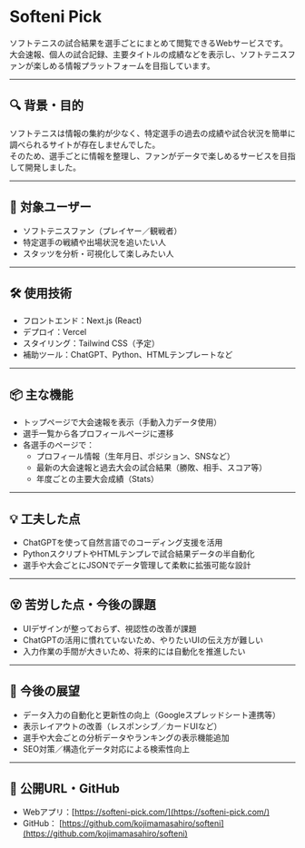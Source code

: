 # Softeni Pick

ソフトテニスの試合結果を選手ごとにまとめて閲覧できるWebサービスです。  
大会速報、個人の試合記録、主要タイトルの成績などを表示し、ソフトテニスファンが楽しめる情報プラットフォームを目指しています。

---

## 🔍 背景・目的

ソフトテニスは情報の集約が少なく、特定選手の過去の成績や試合状況を簡単に調べられるサイトが存在しませんでした。  
そのため、選手ごとに情報を整理し、ファンがデータで楽しめるサービスを目指して開発しました。

---

## 👤 対象ユーザー

- ソフトテニスファン（プレイヤー／観戦者）
- 特定選手の戦績や出場状況を追いたい人
- スタッツを分析・可視化して楽しみたい人

---

## 🛠 使用技術

- フロントエンド：Next.js (React)
- デプロイ：Vercel
- スタイリング：Tailwind CSS（予定）
- 補助ツール：ChatGPT、Python、HTMLテンプレートなど

---

## 📦 主な機能

- トップページで大会速報を表示（手動入力データ使用）
- 選手一覧から各プロフィールページに遷移
- 各選手のページで：
  - プロフィール情報（生年月日、ポジション、SNSなど）
  - 最新の大会速報と過去大会の試合結果（勝敗、相手、スコア等）
  - 年度ごとの主要大会成績（Stats）

---

## 💡 工夫した点

- ChatGPTを使って自然言語でのコーディング支援を活用
- PythonスクリプトやHTMLテンプレで試合結果データの半自動化
- 選手や大会ごとにJSONでデータ管理して柔軟に拡張可能な設計

---

## 😵 苦労した点・今後の課題

- UIデザインが整っておらず、視認性の改善が課題
- ChatGPTの活用に慣れていないため、やりたいUIの伝え方が難しい
- 入力作業の手間が大きいため、将来的には自動化を推進したい

---

## 🚀 今後の展望

- データ入力の自動化と更新性の向上（Googleスプレッドシート連携等）
- 表示レイアウトの改善（レスポンシブ／カードUIなど）
- 選手や大会ごとの分析データやランキングの表示機能追加
- SEO対策／構造化データ対応による検索性向上

---

## 🔗 公開URL・GitHub

- Webアプリ：[https://softeni-pick.com/](https://softeni-pick.com/)
- GitHub： [https://github.com/kojimamasahiro/softeni](https://github.com/kojimamasahiro/softeni)
